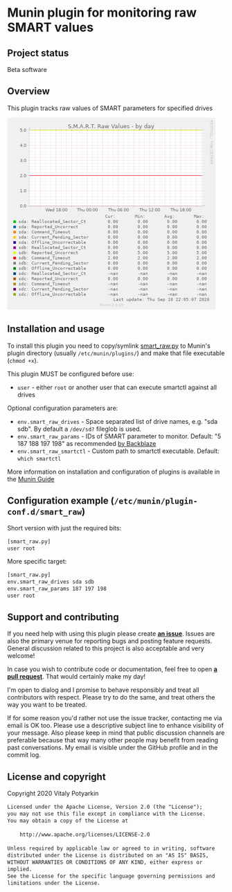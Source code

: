 # Munin plugin for monitoring raw SMART values

## Project status

Beta software


## Overview

This plugin tracks raw values of SMART parameters for specified drives

![Example graph](example.png)


## Installation and usage

To install this plugin you need to copy/symlink [smart_raw.py](smart_raw.py) to
Munin's plugin directory (usually `/etc/munin/plugins/`) and make that file
executable (`chmod +x`).

This plugin MUST be configured before use:

- `user` - either `root` or another user that can execute smartctl against all drives

Optional configuration parameters are:

- `env.smart_raw_drives` - Space separated list of drive names, e.g. "sda
  sdb". By default a `/dev/sd?` fileglob is used.
- `env.smart_raw_params` - IDs of SMART parameter to monitor. Default: "5 187 188 197 198" as recommended [by Backblaze](https://www.backblaze.com/blog/hard-drive-smart-stats/)
- `env.smart_raw_smartctl` - Custom path to smartctl executable. Default:
  `which smartctl`

More information on installation and configuration of plugins is available in
the [Munin Guide](http://guide.munin-monitoring.org/en/latest/plugin/use.html)


## Configuration example (`/etc/munin/plugin-conf.d/smart_raw`)

Short version with just the required bits:

```
[smart_raw.py]
user root
```

More specific target:

```
[smart_raw.py]
env.smart_raw_drives sda sdb
env.smart_raw_params 187 197 198
user root
```


## Support and contributing

If you need help with using this plugin please create [**an
issue**](https://github.com/sio/munin_plugin_smart_raw/issues). Issues are also
the primary venue for reporting bugs and posting feature requests. General
discussion related to this project is also acceptable and very welcome!

In case you wish to contribute code or documentation, feel free to open [**a
pull request**](https://github.com/sio/munin_plugin_smart_raw/pulls). That would
certainly make my day!

I'm open to dialog and I promise to behave responsibly and treat all
contributors with respect. Please try to do the same, and treat others the way
you want to be treated.

If for some reason you'd rather not use the issue tracker, contacting me via
email is OK too. Please use a descriptive subject line to enhance visibility
of your message. Also please keep in mind that public discussion channels are
preferable because that way many other people may benefit from reading past
conversations. My email is visible under the GitHub profile and in the commit
log.


## License and copyright

Copyright 2020 Vitaly Potyarkin

    Licensed under the Apache License, Version 2.0 (the "License");
    you may not use this file except in compliance with the License.
    You may obtain a copy of the License at

        http://www.apache.org/licenses/LICENSE-2.0

    Unless required by applicable law or agreed to in writing, software
    distributed under the License is distributed on an "AS IS" BASIS,
    WITHOUT WARRANTIES OR CONDITIONS OF ANY KIND, either express or implied.
    See the License for the specific language governing permissions and
    limitations under the License.
